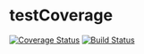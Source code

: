# testCoverage

[![Coverage Status](https://coveralls.io/repos/github/friedenhe/testCoverage/badge.svg?branch=master&kill_cache=1)](https://coveralls.io/github/friedenhe/testCoverage?branch=master&kill_cache=1)
[![Build Status](https://travis-ci.com/friedenhe/testCoverage.svg?branch=master)](https://travis-ci.com/friedenhe/testCoverage)
